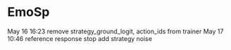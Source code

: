 # EmoSp
May 16 16:23 remove strategy_ground_logit, action_ids from trainer
May 17 10:46 reference response stop add strategy noise